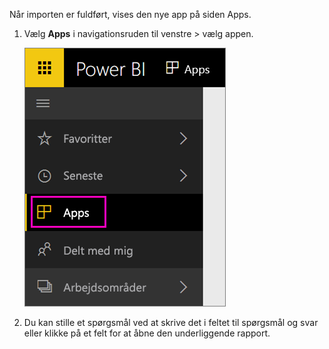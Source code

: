 Når importen er fuldført, vises den nye app på siden Apps.

1. Vælg **Apps** i navigationsruden til venstre > vælg appen.
   
     ![Apps i venstre navigationsrude](media/powerbi-service-apps-open-app/power-bi-service-apps-left-nav.png)
2. Du kan stille et spørgsmål ved at skrive det i feltet til spørgsmål og svar eller klikke på et felt for at åbne den underliggende rapport. 

